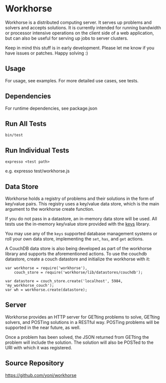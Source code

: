 Workhorse
=========

Workhorse is a distributed computing server. It serves up problems and solvers and accepts solutions.
It is currently intended for running bandwidth or processor intensive operations on the client side of a web application, but can also be useful for serving up jobs to server clusters.

Keep in mind this stuff is in early development. Please let me know if you have issues or patches. Happy solving :)

Usage
-----
For usage, see examples. For more detailed use cases, see tests.

Dependencies
------------
For runtime dependencies, see package.json

Run All Tests
---------
    bin/test

Run Individual Tests
---------
    expresso <test path>

e.g.
    expresso test/workhorse.js


Data Store
----------
Workhorse holds a registry of problems and their solutions in the form of key/value pairs. This registry
uses a key/value data store, which is the main argument to the workhorse create function.

If you do not pass in a datastore, an in-memory data store will be used. All tests use the
in-memory key/value store provided with the [keys](http://github.com/visionmedia/keys) library.

You may use any of the `keys` supported database management systems or roll your own data store,
implementing the `set`, `has`, and `get` actions.

A CouchDB data store is also being developed as part of the workhorse library and supports the
aforementioned actions. To use the couchdb datastore, create a couch datastore and initialize the workhorse with it:

    var workhorse = require('workhorse'),
        couch_store = require('workhorse/lib/datastores/couchdb');

    var datastore = couch_store.create('localhost', 5984, 'my_workhorse_couch');
    var wh = workhorse.create(datastore);

Server
------
Workhorse provides an HTTP server for GETting problems to solve, GETting solvers, and POSTing solutions
in a RESTful way. POSTing problems will be supported in the near future, as well.

Once a problem has been solved, the JSON returned from GETting the problem will include the solution.
The solution will also be POSTed to the URI with which it was registered.


Source Repository
-----------------
https://github.com/yoni/workhorse